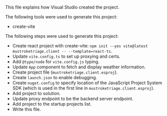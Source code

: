 This file explains how Visual Studio created the project.

The following tools were used to generate this project:
- create-vite

The following steps were used to generate this project:
- Create react project with create-vite: `npm init --yes vite@latest mustroketriage.client -- --template=react-ts`.
- Update `vite.config.ts` to set up proxying and certs.
- Add `@type/node` for `vite.config.js` typing.
- Update `App` component to fetch and display weather information.
- Create project file (`mustroketriage.client.esproj`).
- Create `launch.json` to enable debugging.
- Create `nuget.config` to specify location of the JavaScript Project System SDK (which is used in the first line in `mustroketriage.client.esproj`).
- Add project to solution.
- Update proxy endpoint to be the backend server endpoint.
- Add project to the startup projects list.
- Write this file.
